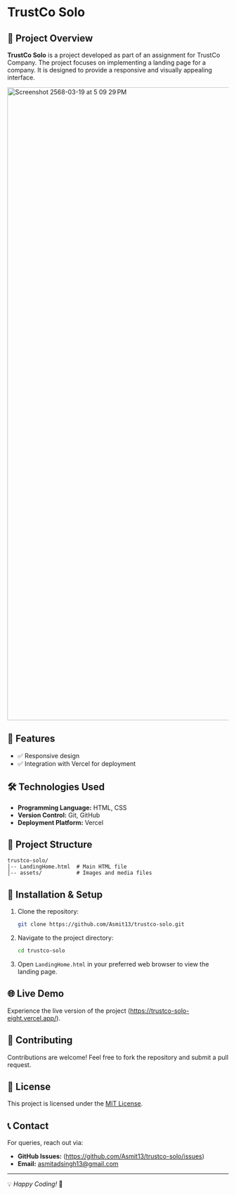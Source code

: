 # TrustCo Solo

## 🚀 Project Overview
**TrustCo Solo** is a project developed as part of an assignment for TrustCo Company. The project focuses on implementing a landing page for a company. It is designed to provide a responsive and visually appealing interface.

<img width="1440" alt="Screenshot 2568-03-19 at 5 09 29 PM" src="https://github.com/user-attachments/assets/db3b36bf-3a4b-4ab3-a6b2-1df4cc3976da" />

## 📌 Features
- ✅ Responsive design
- ✅ Integration with Vercel for deployment

## 🛠️ Technologies Used
- **Programming Language:** HTML, CSS
- **Version Control:** Git, GitHub
- **Deployment Platform:** Vercel

## 📂 Project Structure
```
trustco-solo/
│-- LandingHome.html  # Main HTML file
│-- assets/           # Images and media files
```

## 🚀 Installation & Setup
1. Clone the repository:
   ```sh
   git clone https://github.com/Asmit13/trustco-solo.git
   ```
2. Navigate to the project directory:
   ```sh
   cd trustco-solo
   ```
3. Open `LandingHome.html` in your preferred web browser to view the landing page.

## 🌐 Live Demo
Experience the live version of the project (https://trustco-solo-eight.vercel.app/).

## 🤝 Contributing
Contributions are welcome! Feel free to fork the repository and submit a pull request.

## 📜 License
This project is licensed under the [MIT License](LICENSE).

## 📞 Contact
For queries, reach out via:
- **GitHub Issues:** (https://github.com/Asmit13/trustco-solo/issues)
- **Email:** asmitadsingh13@gmail.com

---

💡 *Happy Coding!* 🎯
